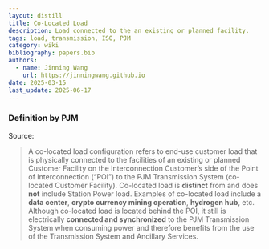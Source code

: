 ```yaml
---
layout: distill
title: Co-Located Load
description: Load connected to the an existing or planned facility.
tags: load, transmission, ISO, PJM
category: wiki
bibliography: papers.bib
authors:
  - name: Jinning Wang
    url: https://jinningwang.github.io
date: 2025-03-15
last_update: 2025-06-17
---
```


### Definition by PJM

Source: <d-cite key="pjm2024colocated"></d-cite>

> A co-located load configuration refers to end-use customer load that is physically connected to the facilities of an existing or planned Customer Facility on the Interconnection Customer’s side of the Point of Interconnection (“POI”) to the PJM Transmission System (co-located Customer Facility). Co-located load is **distinct** from and does **not** include Station Power load. Examples of co-located load include a **data center**, **crypto currency mining operation**, **hydrogen hub**, etc. Although co-located load is located behind the POI, it still is electrically **connected and synchronized** to the PJM Transmission System when consuming power and therefore benefits from the use of the Transmission System and Ancillary Services.
